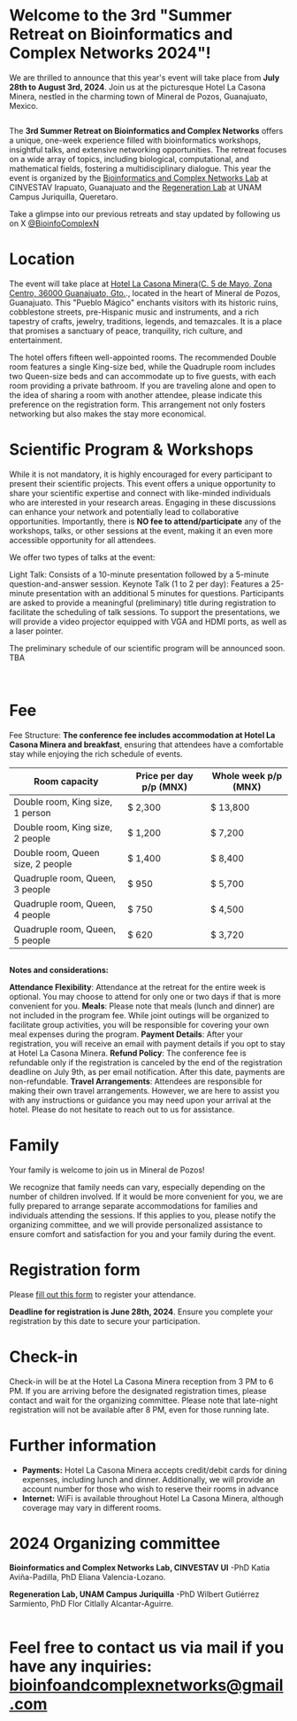 # Welcome to the 3rd "Summer Retreat on Bioinformatics and Complex Networks 2024"!


We are thrilled to announce that this year's event will take place from **July 28th to August 3rd, 2024**. Join us at the picturesque Hotel La Casona Minera, nestled in the charming town of Mineral de Pozos, Guanajuato, Mexico.

<img src="Imgs/1_3rd Summer Camp.png" class="img-responsive" alt="">

The **3rd Summer Retreat on Bioinformatics and Complex Networks** offers a unique, one-week experience filled with bioinformatics workshops, insightful talks, and extensive networking opportunities. The retreat focuses on a wide array of topics, including biological, computational, and mathematical fields, fostering a multidisciplinary dialogue. This year the event is organized by the [Bioinformatics and Complex Networks Lab](https://portal.cinvestav.mx/ira/investigacion/directorio-de-investigacion/dra-maribel-hern225ndez-rosales) at CINVESTAV Irapuato, Guanajuato and the [Regeneration Lab](http://varelab.lavis.unam.mx) at UNAM Campus Juriquilla, Queretaro. 

Take a glimpse into our previous retreats and stay updated by following us on X [@BioinfoComplexN](https://twitter.com/BioinfoComplexN)

# Location
The event will take place at [Hotel La Casona Minera](https://lacasonahotel.com/)([C. 5 de Mayo, Zona Centro, 36000 Guanajuato, Gto.](https://maps.app.goo.gl/oMv2D1HGpW67FeMDA)., located in the heart of Mineral de Pozos, Guanajuato. This "Pueblo Mágico" enchants visitors with its historic ruins, cobblestone streets, pre-Hispanic music and instruments, and a rich tapestry of crafts, jewelry, traditions, legends, and temazcales. It is a place that promises a sanctuary of peace, tranquility, rich culture, and entertainment.
<img src="Imgs/2_3rd Summer Camp.png" class="img-responsive" alt="">

The hotel offers fifteen well-appointed rooms. The recommended Double room features a single King-size bed, while the Quadruple room includes two Queen-size beds and can accommodate up to five guests, with each room providing a private bathroom. If you are traveling alone and open to the idea of sharing a room with another attendee, please indicate this preference on the registration form. This arrangement not only fosters networking but also makes the stay more economical.

# Scientific Program & Workshops

While it is not mandatory, it is highly encouraged for every participant to present their scientific projects. This event offers a unique opportunity to share your scientific expertise and connect with like-minded individuals who are interested in your research areas. Engaging in these discussions can enhance your network and potentially lead to collaborative opportunities. Importantly, there is **NO fee to attend/participate** any of the workshops, talks, or other sessions at the event, making it an even more accessible opportunity for all attendees.

We offer two types of talks at the event:

Light Talk: Consists of a 10-minute presentation followed by a 5-minute question-and-answer session.
Keynote Talk (1 to 2 per day): Features a 25-minute presentation with an additional 5 minutes for questions.
Participants are asked to provide a meaningful (preliminary) title during registration to facilitate the scheduling of talk sessions. To support the presentations, we will provide a video projector equipped with VGA and HDMI ports, as well as a laser pointer.

The preliminary schedule of our scientific program will be announced soon. TBA

<img src="Imgs/schedule.png" class="img-responsive" alt="">

<img src="Imgs/talks.png" class="img-responsive" alt=""> 

# Fee
Fee Structure: **The conference fee includes accommodation at Hotel La Casona Minera and breakfast**, ensuring that attendees have a comfortable stay while enjoying the rich schedule of events.

| Room capacity                        | Price per day p/p (MNX) | Whole week p/p (MNX) |
| ----------------------               | -------------------------------| --------------------------- |
| Double room, King size, 1 person                | $ 2,300                         | $ 13,800                    |
| Double room, King size, 2 people                | $ 1,200                         | $ 7,200                     |
| Double room, Queen size, 2 people                | $ 1,400                         | $ 8,400                     |
| Quadruple room, Queen, 3 people             | $ 950                         | $ 5,700                     |
| Quadruple room, Queen, 4 people             | $ 750                           | $ 4,500                     |
| Quadruple room, Queen, 5 people             | $ 620                           | $ 3,720                     |


<img src="Imgs/3_3rd Summer Camp.png" class="img-responsive" alt="">

**Notes and considerations:** 

**Attendance Flexibility**: Attendance at the retreat for the entire week is optional. You may choose to attend for only one or two days if that is more convenient for you.
**Meals**: Please note that meals (lunch and dinner) are not included in the program fee. While joint outings will be organized to facilitate group activities, you will be responsible for covering your own meal expenses during the program.
**Payment Details**: After your registration, you will receive an email with payment details if you opt to stay at Hotel La Casona Minera.
**Refund Policy**: The conference fee is refundable only if the registration is canceled by the end of the registration deadline on July 9th, as per email notification. After this date, payments are non-refundable.
**Travel Arrangements**: Attendees are responsible for making their own travel arrangements. However, we are here to assist you with any instructions or guidance you may need upon your arrival at the hotel. Please do not hesitate to reach out to us for assistance.

# Family

Your family is welcome to join us in Mineral de Pozos!

We recognize that family needs can vary, especially depending on the number of children involved. If it would be more convenient for you, we are fully prepared to arrange separate accommodations for families and individuals attending the sessions. If this applies to you, please notify the organizing committee, and we will provide personalized assistance to ensure comfort and satisfaction for you and your family during the event.

# Registration form

Please [fill out this form](https://docs.google.com/forms/d/1nxQhFYKsHHbI6D79y58BdpDmJk9jXzfjUHP9NIx5BBU/edit?ts=6478dd40) to register your attendance. 

**Deadline for registration is June 28th, 2024**. Ensure you complete your registration by this date to secure your participation.

# Check-in

Check-in will be at the Hotel La Casona Minera reception from 3 PM to 6 PM. If you are arriving before the designated registration times, please contact and wait for the organizing committee. Please note that late-night registration will not be available after 8 PM, even for those running late.

# Further information

- **Payments:**  Hotel La Casona Minera accepts credit/debit cards for dining expenses, including lunch and dinner. Additionally, we will provide an account number for those who wish to reserve their rooms in advance
- **Internet:** WiFi is available throughout Hotel La Casona Minera, although coverage may vary in different rooms.

# 2024 Organizing committee

**Bioinformatics and Complex Networks Lab, CINVESTAV UI**
-PhD Katia Aviña-Padilla, 
PhD Eliana Valencia-Lozano.

**Regeneration Lab, UNAM Campus Juriquilla**
-PhD Wilbert Gutiérrez Sarmiento,
PhD Flor Citlally Alcantar-Aguirre.

<img src="Imgs/4_3rd Summer Camp.png" class="img-responsive" alt="">

# Feel free to contact us via mail if you have any inquiries: **bioinfoandcomplexnetworks@gmail.com**
